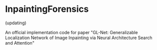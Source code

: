 # InpaintingForensics

(updating)

An official implementation code for paper "GL-Net: Generalizable Localization Network of Image Inpainting via Neural Architecture Search and Attention"
